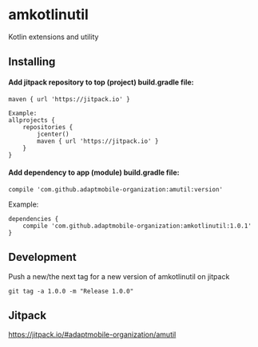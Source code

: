 # amkotlinutil
Kotlin extensions and utility

## Installing

#### Add jitpack repository to top (project) build.gradle file:

    maven { url 'https://jitpack.io' }

    Example:
    allprojects {
        repositories {
            jcenter()
            maven { url 'https://jitpack.io' }
        }
    }

#### Add dependency to app (module) build.gradle file:

    compile 'com.github.adaptmobile-organization:amutil:version'

  Example:
    
    dependencies {
        compile 'com.github.adaptmobile-organization:amkotlinutil:1.0.1'
    }

## Development

  Push a new/the next tag for a new version of amkotlinutil on jitpack
  
  ```
  git tag -a 1.0.0 -m "Release 1.0.0"
  ```

## Jitpack

  https://jitpack.io/#adaptmobile-organization/amutil

